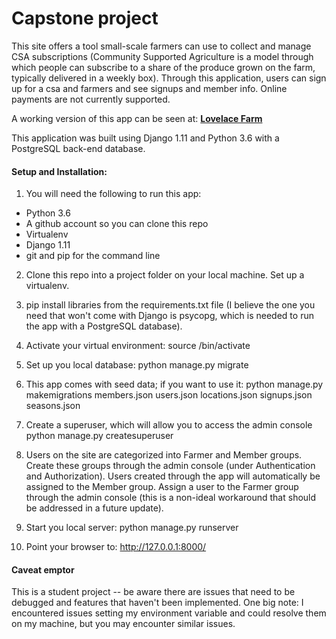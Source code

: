 # Capstone project


This site offers a tool small-scale farmers can use to collect and manage CSA subscriptions (Community Supported Agriculture is a model through which people can subscribe to a share of the produce grown on the farm, typically delivered in a weekly box). Through this application, users can sign up for a csa and farmers and see signups and member info. Online payments are not currently supported.

A working version of this app can be seen at: **[Lovelace Farm](https://www.lovelacefarm.com)**

This application was built using Django 1.11 and Python 3.6 with a PostgreSQL back-end database.

#### Setup and Installation:
1. You will need the following to run this app:
  * Python 3.6
  * A github account so you can clone this repo
  * Virtualenv
  * Django 1.11
  * git and pip for the command line

2.  Clone this repo into a project folder on your local machine. Set up a virtualenv.

3. pip install libraries from the requirements.txt file (I believe the one you need that won't come with Django is psycopg, which is needed to run the app with a PostgreSQL database).

4. Activate your virtual environment: source <virtual-env-name>/bin/activate
5. Set up you local database: python manage.py migrate

6. This app comes with seed data; if you want to use it:
python manage.py makemigrations members.json users.json locations.json signups.json seasons.json

7. Create a superuser, which will allow you to access the admin console
python manage.py createsuperuser

8. Users on the site are categorized into Farmer and Member groups. Create these groups through the admin console (under Authentication and Authorization). Users created through the app will automatically be assigned to the Member group. Assign a user to the Farmer group through the admin console (this is a non-ideal workaround that should be addressed in a future update).

9. Start you local server: python manage.py runserver

10. Point your browser to: http://127.0.0.1:8000/  

#### Caveat emptor
This is a student project -- be aware there are issues that need to be debugged and features that haven't been implemented. One big note: I encountered issues setting my environment variable and could resolve them on my machine, but you may encounter similar issues. 
